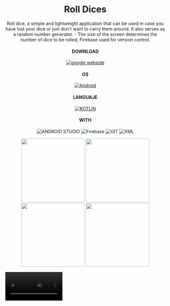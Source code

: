 <body>
    <h1 align="center">
    Roll Dices
    </h1>
    <p align="center" align="justify" >
    Roll dice, a simple and lightweight application that can be used in case you have lost your dice or just don't want to carry them around. It also serves as a random number generator.
    - The size of the screen determines the number of dice to be rolled, Firebase used for version control.
<div title="Known_technologies" align="center">
        <h4 align="center">DOWNLOAD</h4>
        <a href="https://play.google.com/store/apps/details?id=com.endcodev.roll_dices"><img alt="google webside" src="https://img.shields.io/badge/Google_Play-grey?style=for-the-badge&logo=google-play&logoColor=cyan"></a>
        <h4 align="center">OS</h4>
        <a href="https://www.android.com/"><img alt="Android" src="https://img.shields.io/badge/Android-grey?style=for-the-badge&logo=android&logoColor=green"></a>
        <h4 align="center">LANGUAJE</h4>
        <a href="https://www.kotlin.com/"><img alt="KOTLIN" src="https://img.shields.io/badge/Kotlin-grey?style=for-the-badge&logo=Kotlin&logoColor=-5C2D91"></a>
        <h4 align="center">WITH</h4>
        <img alt="ANDROID STUDIO" src="https://img.shields.io/badge/Android Studio-grey?style=for-the-badge&logo=androidstudio&logoColor=green">
        <img alt="Firebase" src="https://img.shields.io/badge/-Firebase-grey?style=for-the-badge&logo=Firebase">
        <img alt="GIT" src="https://img.shields.io/badge/git-grei.svg?style=for-the-badge&logo=git&logoColor=white">
        <img alt="XML" src="https://img.shields.io/badge/</> xml-%23F05033.svg?style=for-the-badge&logo=xml&logoColor=white">
  </div>
  </p>
     <p align="center" align="justify" >
    <img src="https://github.com/EndikaCo/roll_dices/assets/88798643/5b475831-946f-4153-8a61-bc26e484cb35" width="200" />
    <img src="https://github.com/EndikaCo/roll_dices/assets/88798643/b9f3d14e-a7bf-462b-810a-0562243633d1" width="200" />
    <img src="https://github.com/EndikaCo/roll_dices/assets/88798643/c4180064-2f97-4244-b43c-2afe707c66df" width="200" />
    <img src="https://github.com/EndikaCo/roll_dices/assets/88798643/a0679a2d-3c27-438c-9bcf-47472de1224b" height="200" />
    </p>
<video src='[video1.mov](https://github.com/EndikaCo/roll_dices/assets/88798643/f8b9d2ea-f0a3-4a37-8f9a-8d31582f8296)' width=180/>
</body>
